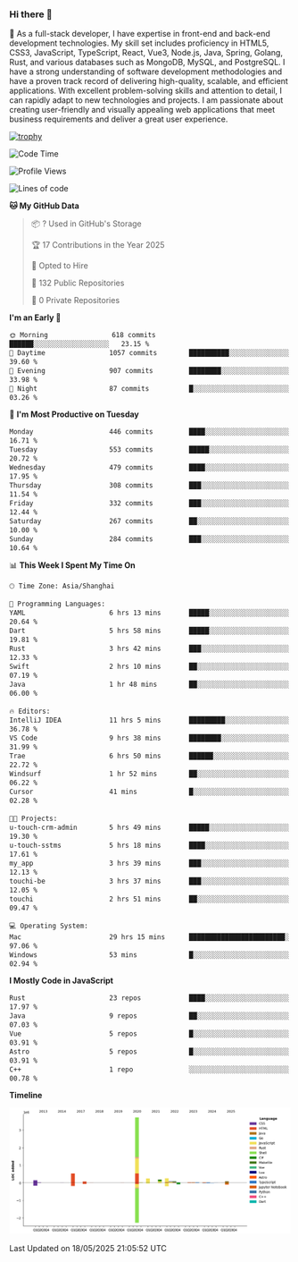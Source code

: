 ### Hi there 👋

🌱 As a full-stack developer, I have expertise in front-end and back-end development technologies. My skill set includes proficiency in HTML5, CSS3, JavaScript, TypeScript, React, Vue3, Node.js, Java, Spring, Golang, Rust, and various databases such as MongoDB, MySQL, and PostgreSQL. I have a strong understanding of software development methodologies and have a proven track record of delivering high-quality, scalable, and efficient applications. With excellent problem-solving skills and attention to detail, I can rapidly adapt to new technologies and projects. I am passionate about creating user-friendly and visually appealing web applications that meet business requirements and deliver a great user experience.

[![trophy](https://github-profile-trophy.vercel.app/?username=elton&rank=SECRET,SSS,SS,S,AAA,AA,A&theme=onedark&no-frame=true&margin-w=10)](https://github.com/ryo-ma/github-profile-trophy)

<!--START_SECTION:waka-->
![Code Time](http://img.shields.io/badge/Code%20Time-1%2C648%20hrs%2041%20mins-blue)

![Profile Views](http://img.shields.io/badge/Profile%20Views-0-blue)

![Lines of code](https://img.shields.io/badge/From%20Hello%20World%20I%27ve%20Written-5.7%20million%20lines%20of%20code-blue)

**🐱 My GitHub Data** 

> 📦 ? Used in GitHub's Storage 
 > 
> 🏆 17 Contributions in the Year 2025
 > 
> 💼 Opted to Hire
 > 
> 📜 132 Public Repositories 
 > 
> 🔑 0 Private Repositories 
 > 
**I'm an Early 🐤** 

```text
🌞 Morning                618 commits         ██████░░░░░░░░░░░░░░░░░░░   23.15 % 
🌆 Daytime                1057 commits        ██████████░░░░░░░░░░░░░░░   39.60 % 
🌃 Evening                907 commits         ████████░░░░░░░░░░░░░░░░░   33.98 % 
🌙 Night                  87 commits          █░░░░░░░░░░░░░░░░░░░░░░░░   03.26 % 
```
📅 **I'm Most Productive on Tuesday** 

```text
Monday                   446 commits         ████░░░░░░░░░░░░░░░░░░░░░   16.71 % 
Tuesday                  553 commits         █████░░░░░░░░░░░░░░░░░░░░   20.72 % 
Wednesday                479 commits         ████░░░░░░░░░░░░░░░░░░░░░   17.95 % 
Thursday                 308 commits         ███░░░░░░░░░░░░░░░░░░░░░░   11.54 % 
Friday                   332 commits         ███░░░░░░░░░░░░░░░░░░░░░░   12.44 % 
Saturday                 267 commits         ██░░░░░░░░░░░░░░░░░░░░░░░   10.00 % 
Sunday                   284 commits         ███░░░░░░░░░░░░░░░░░░░░░░   10.64 % 
```


📊 **This Week I Spent My Time On** 

```text
🕑︎ Time Zone: Asia/Shanghai

💬 Programming Languages: 
YAML                     6 hrs 13 mins       █████░░░░░░░░░░░░░░░░░░░░   20.64 % 
Dart                     5 hrs 58 mins       █████░░░░░░░░░░░░░░░░░░░░   19.81 % 
Rust                     3 hrs 42 mins       ███░░░░░░░░░░░░░░░░░░░░░░   12.33 % 
Swift                    2 hrs 10 mins       ██░░░░░░░░░░░░░░░░░░░░░░░   07.19 % 
Java                     1 hr 48 mins        ██░░░░░░░░░░░░░░░░░░░░░░░   06.00 % 

🔥 Editors: 
IntelliJ IDEA            11 hrs 5 mins       █████████░░░░░░░░░░░░░░░░   36.78 % 
VS Code                  9 hrs 38 mins       ████████░░░░░░░░░░░░░░░░░   31.99 % 
Trae                     6 hrs 50 mins       ██████░░░░░░░░░░░░░░░░░░░   22.72 % 
Windsurf                 1 hr 52 mins        ██░░░░░░░░░░░░░░░░░░░░░░░   06.22 % 
Cursor                   41 mins             █░░░░░░░░░░░░░░░░░░░░░░░░   02.28 % 

🐱‍💻 Projects: 
u-touch-crm-admin        5 hrs 49 mins       █████░░░░░░░░░░░░░░░░░░░░   19.30 % 
u-touch-sstms            5 hrs 18 mins       ████░░░░░░░░░░░░░░░░░░░░░   17.61 % 
my_app                   3 hrs 39 mins       ███░░░░░░░░░░░░░░░░░░░░░░   12.13 % 
touchi-be                3 hrs 37 mins       ███░░░░░░░░░░░░░░░░░░░░░░   12.05 % 
touchi                   2 hrs 51 mins       ██░░░░░░░░░░░░░░░░░░░░░░░   09.47 % 

💻 Operating System: 
Mac                      29 hrs 15 mins      ████████████████████████░   97.06 % 
Windows                  53 mins             █░░░░░░░░░░░░░░░░░░░░░░░░   02.94 % 
```

**I Mostly Code in JavaScript** 

```text
Rust                     23 repos            ████░░░░░░░░░░░░░░░░░░░░░   17.97 % 
Java                     9 repos             ██░░░░░░░░░░░░░░░░░░░░░░░   07.03 % 
Vue                      5 repos             █░░░░░░░░░░░░░░░░░░░░░░░░   03.91 % 
Astro                    5 repos             █░░░░░░░░░░░░░░░░░░░░░░░░   03.91 % 
C++                      1 repo              ░░░░░░░░░░░░░░░░░░░░░░░░░   00.78 % 
```



**Timeline**

![Lines of Code chart](https://raw.githubusercontent.com/elton/elton/main/assets/bar_graph.png)


 Last Updated on 18/05/2025 21:05:52 UTC
<!--END_SECTION:waka-->

<!--
**elton/elton** is a ✨ _special_ ✨ repository because its `README.md` (this file) appears on your GitHub profile.

Here are some ideas to get you started:

- 🔭 I’m currently working on ...
- 🌱 I’m currently learning ...
- 👯 I’m looking to collaborate on ...
- 🤔 I’m looking for help with ...
- 💬 Ask me about ...
- 📫 How to reach me: ...
- 😄 Pronouns: ...
- ⚡ Fun fact: ...
-->
